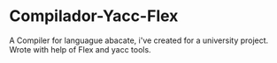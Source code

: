 # Compilador-Yacc-Flex
A Compiler for languague abacate, i've created for a university project. Wrote with help of Flex and yacc tools.
